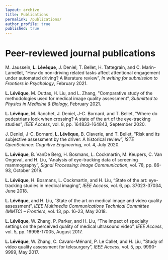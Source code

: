 ```yaml
---
layout: archive
title: Publications
permalink: /publications/
author_profile: true
published: true
---
```

Peer-reviewed journal publications
===


M. Jaussein, **L. Lévêque**, J. Deniel, T. Bellet, H. Tattegrain, and C. Marin-Lamellet, "How do non-driving related tasks affect attentional engagement under automated driving? A literature review”, _In writing for submission to Frontiers in Psychology_, February 2021.

**L. Lévêque**, M. Outtas, H. Liu, and L. Zhang, "Comparative study of the methodologies used for medical image quality assessment”, _Submitted to Physics in Medicine & Biology_, February 2021.

**L. Lévêque**, M. Ranchet, J. Deniel, J-C. Bornard, and T. Bellet, "Where do pedestrians look when crossing? A state of the art of the eye-tracking studies”, _IEEE Access_, vol. 8, pp. 164833-164843, September 2020.

J. Deniel, J-C. Bornard, **L. Lévêque**, B. Claverie, and T. Bellet, "Risk and its subjective assessment by the driver: A historical review”, _ISTE OpenScience: Cognitive Engineering_, vol. 4, July 2020.

**L. Lévêque**, B. VanDe Berg, H. Bosmans, L. Cockmartin, M. Keupers, C. Van Ongeval, and H. Liu, “Analysis of eye-tracking data of screening mammography”, _Signal Processing: Image Communication_, vol. 78, pp. 86-93, October 2019.

**L. Lévêque**, H. Bosmans, L. Cockmartin, and H. Liu, “State of the art: eye-tracking studies in medical imaging”, _IEEE Access_, vol. 6, pp. 37023-37034, June 2018.

**L. Lévêque**, and H. Liu, “State of the art on medical image and video quality assessment”, _IEEE Multimedia Communications Technical Committee (MMTC) – Frontiers_, vol. 13, pp. 16-23, May 2018.

**L. Lévêque**, W. Zhang, P. Parker, and H. Liu, “The impact of specialty settings on the perceived quality of medical ultrasound video”, _IEEE Access_, vol. 5, pp. 16998-17005, August 2017.

**L. Lévêque**, W. Zhang, C. Cavaro-Ménard, P. Le Callet, and H. Liu, "Study of video quality assessment for telesurgery”, _IEEE Access_, vol. 5, pp. 9990-9999, May 2017.

